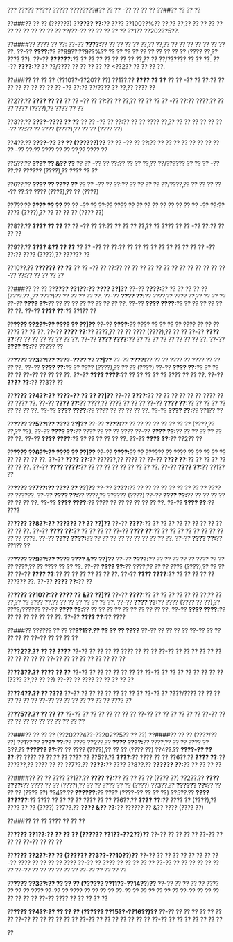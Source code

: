 ??? ????? ????? ????? ????????#?? ?? ?? -?? ?? ?? ??
??##?? ?? ?? ??

??###?? ?? ?? (??????)
??**???? ??:**?? ???? ??100??%?? ??,?? ??,?? ?? ?? ?? ?? ?? ?? ?? ?? ?? ?? ?? ??/??-?? ?? ?? ?? ?? ?? ??1?? ??202??5??.

??####?? ???? ?? ??:
??-?? **????:**?? ?? ?? ?? ?? ??,?? ??,?? ?? ?? ?? ?? ?? ?? ?? ??.
??-?? **????:**?? ??99??.??9??%?? ?? ?? ?? ?? ?? ?? ?? ?? ?? ?? (???? ??,?? ???? ??).
??-?? **??????:**?? ?? ?? ?? ?? ?? ?? ?? ??,?? ?? ??/?????? ?? ?? ??.
??-?? **????:**?? ?? ??/???? ?? ?? ?? ?? ?? <??2?? ?? ?? ?? ??.

??###?? ?? ?? ?? (??10??-??20?? ??)
??1??.?? **???? ?? ??**
??  ?? -?? ?? ??:?? ?? ?? ?? ?? ?? ??
??  ?? -?? ??:?? ??/???? ?? ??,?? ???? ??

??2??.?? **???? ?? ??**
??  ?? -?? ?? ??:?? ?? ??,?? ?? ??
??  ?? -?? ??:?? ????,?? ?? ?? ???? (????),?? ???? ?? ??

??3??.?? **????-???? ?? ??**
??  ?? -?? ?? ??:?? ?? ?? ???? ??,?? ?? ?? ?? ??
??  ?? -?? ??:?? ?? ???? (????),?? ?? ?? (???? ??)

??4??.?? **????-?? ?? ?? (??????)??**
??  ?? -?? ?? ??:?? ?? ?? ?? ?? ?? ?? ??
??  ?? -?? ??:?? ???? ?? ?? ??,?? ???? ??

??5??.?? **???? ?? &?? ??**
??  ?? -?? ?? ??:?? ?? ?? ??,?? ??/?????? ??
??  ?? -?? ??:?? ?????? (????),?? ???? ?? ??

??6??.?? **???? ?? ???? ??**
??  ?? -?? ?? ??:?? ?? ?? ?? ?? ??/????,?? ?? ??
??  ?? -?? ??:?? ???? (????),?? ?? (????)

??7??.?? **???? ?? ??**
??  ?? -?? ?? ??:?? ???? ?? ?? ?? ?? ?? ?? ??
??  ?? -?? ??:?? ???? (????),?? ?? ?? ?? ?? (???? ??)

??8??.?? **???? ?? ??**
??  ?? -?? ?? ??:?? ?? ?? ?? ??,?? ?? ????
??  ?? -?? ??:?? ?? ?? ??

??9??.?? **???? &?? ?? ??**
??  ?? -?? ?? ??:?? ?? ?? ?? ?? ?? ?? ?? ??
??  ?? -?? ??:?? ???? (????),?? ?????? ??

??10??.?? **?????? ?? ??**
??   ?? -?? ?? ??:?? ?? ?? ?? ?? ?? ?? ?? ?? ?? ?? ??
??   ?? -?? ??:?? ?? ?? ?? ??

??###?? ?? ??
??**???? ??1??:?? ???? ??]??**
??-?? **????:**?? ?? ?? ?? ?? ?? (????.??.,?? ????)?? ?? ?? ?? ?? ??.
??-?? **???? ??:**?? ????,?? ???? ??,?? ?? ?? ??
??-?? **???? ??:**?? ?? ?? ?? ?? ?? ?? ?? ?? ??.
??-?? **???? ????:**?? ?? ?? ?? ?? ?? ?? ??.
??-?? **???? ??:**?? ??1?? ??

??**???? ??2??:?? ???? ?? ??]??**
??-?? **????:**?? ???? ?? ?? ?? ?? ???? ?? ?? ?? ???? ?? ?? ??.
??-?? **???? ??:**?? ????,?? ?? ?? ???? (????),?? ?? ??
??-?? **???? ??:**?? ?? ?? ?? ?? ?? ?? ??.
??-?? **???? ????:**?? ?? ?? ?? ?? ?? ?? ?? ?? ??.
??-?? **???? ??:**?? ??2?? ??

??**???? ??3??:?? ????-???? ?? ??]??**
??-?? **????:**?? ?? ?? ???? ?? ???? ?? ?? ?? ??.
??-?? **???? ??:**?? ?? ???? (????),?? ?? ?? (????)
??-?? **???? ??:**?? ?? ?? ?? ?? ??-?? ?? ?? ?? ??.
??-?? **???? ????:**?? ?? ?? ?? ?? ?? ???? ?? ?? ??.
??-?? **???? ??:**?? ??3?? ??

??**???? ??4??:?? ????-?? ?? ?? ??]??**
??-?? **????:**?? ?? ?? ?? ?? ?? ?? ???? ?? ?? ???? ??.
??-?? **???? ??:**?? ????,?? ???? ?? ?? ??
??-?? **???? ??:**?? ?? ?? ?? ?? ?? ?? ?? ??.
??-?? **???? ????:**?? ???? ?? ?? ?? ?? ??.
??-?? **???? ??:**?? ??1?? ??

??**???? ??5??:?? ???? ??]??**
??-?? **????:**?? ?? ?? ?? ?? ?? ?? ?? ?? (????,?? ??,?? ??).
??-?? **???? ??:**?? ???? ?? ?? ?? ????
??-?? **???? ??:**?? ?? ?? ?? ?? ?? ?? ??.
??-?? **???? ????:**?? ?? ?? ?? ?? ?? ??.
??-?? **???? ??:**?? ??2?? ??

??**???? ??6??:?? ???? ?? ??]??**
??-?? **????:**?? ?? ?????? ?? ???? ?? ?? ?? ?? ?? ?? ?? ?? ?? ??.
??-?? **???? ??:**?? ??????,?? ???? ??
??-?? **???? ??:**?? ?? ?? ?? ?? ?? ?? ??.
??-?? **???? ????:**?? ?? ?? ?? ?? ?? ?? ?? ?? ??.
??-?? **???? ??:**?? ??1?? ??

??**???? ??7??:?? ???? ?? ??]??**
??-?? **????:**?? ?? ?? ?? ?? ?? ?? ?? ?? ?? ???? ?? ??????.
??-?? **???? ??:**?? ????,?? ?????? (????)
??-?? **???? ??:**?? ?? ?? ?? ?? ?? ?? ?? ??.
??-?? **???? ????:**?? ???? ?? ?? ?? ?? ?? ?? ??.
??-?? **???? ??:**?? ????

??**???? ??8??:?? ?????? ?? ?? ??]??**
??-?? **????:**?? ?? ?? ?? ?? ?? ?? ?? ?? ?? ?? ?? ??.
??-?? **???? ??:**?? ?? ?? ?? ??
??-?? **???? ??:**?? ?? ?? ?? ?? ?? ?? ?? ?? ?? ?? ????.
??-?? **???? ????:**?? ?? ?? ?? ?? ?? ?? ?? ?? ?? ??.
??-?? **???? ??:**?? ??1?? ??

??**???? ??9??:?? ???? ???? &?? ??]??**
??-?? **????:**?? ?? ?? ?? ?? ?? ???? ?? ?? ?? ????,?? ?? ???? ?? ?? ??.
??-?? **???? ??:**?? ????,?? ?? ?? ???? (????),?? ?? ?? ??
??-?? **???? ??:**?? ?? ?? ?? ?? ?? ?? ??.
??-?? **???? ????:**?? ?? ?? ?? ?? ?? ?????? ??.
??-?? **???? ??:**?? ??

??**???? ??10??:?? ???? ?? &?? ??]??**
??-?? **????:**?? ?? ?? ?? ?? ?? ?? ??,?? ?? ??,?? ?? ???? ??.?? ?? ?? ?? ?? ?? ?? ??.
??-?? **???? ??:**?? ???? (???? ?? ??),?? ????/??????
??-?? **???? ??:**?? ?? ?? ?? ?? ?? ?? ?? ?? ?? ??.
??-?? **???? ????:**?? ?? ?? ?? ?? ?? ?? ??.
??-?? **???? ??:**?? ????

??###?? ?????? ?? ??
??**??1??.?? ?? ?? ?? ????**
??-?? ?? ?? ?? ??
??-?? ?? ?? ?? ?? ??
??-?? ?? ?? ?? ??

??**??2??.?? ?? ?? ????**
??-?? ?? ?? ?? ?? ???? ?? ?? ??
??-?? ?? ?? ?? ?? ?? ?? ?? ?? ?? ?? ??
??-?? ?? ?? ?? ?? ?? ?? ?? ??

??**??3??.?? ???? ?? ??**
??-?? ?? ?? ?? ?? ?? ?? ??
??-?? ?? ?? ?? ?? ?? ?? ?? ?? (???? ??,?? ?? ??)
??-?? ?? ???? ?? ?? ?? ?? ??

??**??4??.?? ?? ????**
??-?? ?? ?? ?? ?? ?? ?? ?? ??
??-?? ?? ????/???? ?? ?? ?? ?? ?? ?? ??
??-?? ?? ?? ?? ?? ?? ?? ?? ???? ??

??**??5??.?? ?? ?? ??**
??-?? ?? ?? ?? ?? ?? ?? ??
??-?? ?? ?? ?? ?? ?? ??
??-?? ?? ?? ?? ?? ?? ?? ?? ?? ?? ?? ??

??###?? ?? ?? ?? (??202??4??-??202??5?? ?? ??)
??####?? ?? ?? (????/?? ??)
??1??.?? **???? ??:**?? ????
??2??.?? **???? ????:**?? ????,?? ?? ?? ????
??3??.?? **?????? ??:**?? ?? ???? (????),?? ?? ?? (???? ??)
??4??.?? **????-?? ?? ??:**?? ???? ?? ??,?? ?? ???? ??
??5??.?? **????:**?? ???? ?? ??
??6??.?? **???? ??:**?? ??????,?? ???? ?? ??
??7??.?? **????:**?? ????
??8??.?? **?????? ??:**?? ?? ?? ?? ??

??####?? ?? ?? ????
??1??.?? **???? ??:**?? ?? ?? ?? ?? (???? ??)
??2??.?? **???? ????:**?? ???? ?? ?? (????),?? ?? ?? ???? ?? ?? (????)
??3??.?? **?????? ??:**?? ?? ?? ?? (???? ??)
??4??.?? **??????:**?? ???? (????-?? ?? ?? ??)
??5??.?? **???? ??????:**?? ???? ?? ?? ?? ?? ???? ?? ??
??6??.?? **???? ??:**?? ???? ?? (????),?? ???? ?? ?? (????)
??7??.?? **???? &?? ??:**?? ?????? ?? &?? ???? (???? ??)

??###?? ?? ?? ???? ?? ?? ??

??**???? ??1??:?? ?? ?? ?? (?????? ??1??-??2??)??**
??-?? ?? ?? ?? ??
??-?? ?? ?? ??
??-?? ?? ?? ??

??**???? ??2??:?? ?? (?????? ??3??-??10??)??**
??-?? ?? ?? ?? ?? ?? ?? ??
??-?? ???? ?? ?? ?? ?? ????
??-?? ?? ???? ?? ?? ?? ?? ??
??-?? ?? ?? ?? ?? ?? ?? ??
??-?? ?? ?? ?? ?? ?? ??
??-?? ?? ?? ?? ??

??**???? ??3??:?? ?? ?? ?? (?????? ??11??-??14??)??**
??-?? ?? ?? ?? ?? ???? ?? ?? ?? ????
??-?? ?? ???? ?? ?? ?? ??
??-?? ?? ?? ?? ?? ?? ??
??-?? ?? ?? ?? ?? ?? ?? ??
??-?? ???? ?? ?? ?? ?? ??

??**???? ??4??:?? ?? ?? ?? (?????? ??15??-??16??)??**
??-?? ?? ?? ?? ?? ?? ?? ??
??-?? ?? ?? ?? ?? ?? ??
??-?? ?? ?? ?? ?? ?? ?? ??
??-?? ?? ?? ?? ?? ?? ?? ??

??